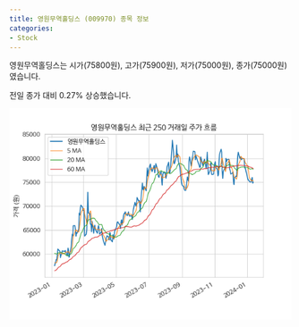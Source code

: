 ```yaml
---
title: 영원무역홀딩스 (009970) 종목 정보
categories:
- Stock
---
```


영원무역홀딩스는 시가(75800원), 고가(75900원), 저가(75000원), 종가(75000원)였습니다.

전일 종가 대비 0.27% 상승했습니다.

<!-- more -->

![009970](/assets/images/stock/009970.png)